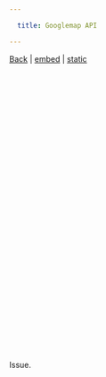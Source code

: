 ```yaml
---

  title: Googlemap API

---
```


<a href="/issue/demo/googlemap">Back</a> | <a href="/issue/demo/googlemap/embed">embed</a> | <a href="/issue/demo/googlemap/static">static</a>

<div id="map-canvas" class="map" style="width: 500px; height: 500px"></div>

Issue.

<!-- workaround for the first <script> tag gets rendered twice --><script>function bam(){}</script>

<script>
(function(){
  window.App || (window.App = {});

  App.initMap = function() {
    var center = new google.maps.LatLng(-33.886867, 151.207409);
    var marker = new google.maps.Marker({
      position: center,
      animation: google.maps.Animation.DROP
    });
    var map = new google.maps.Map(
      document.getElementById('map-canvas'),
      {
        zoom: 15,
        center: center,
        mapTypeId: google.maps.MapTypeId.ROADMAP,
        disableDefaultUI: true
      }
    );
    var info = new google.maps.InfoWindow({
      content: 'Hackerslab'
    });

    marker.setMap(map);
    google.maps.event.addListener(marker, 'click', function() {
      info.open(map, marker);
    });
  };

  function loadScript() {
    var script = document.createElement('script');
    script.type = 'text/javascript';
    script.src = 'https://maps.googleapis.com/maps/api/js?key=AIzaSyCV5jQkaOQYZO9szxfYYyb06lAvihOjbMw&callback=App.initMap';
    document.body.appendChild(script);
  }

  window.onload = loadScript;
})();
</script>
